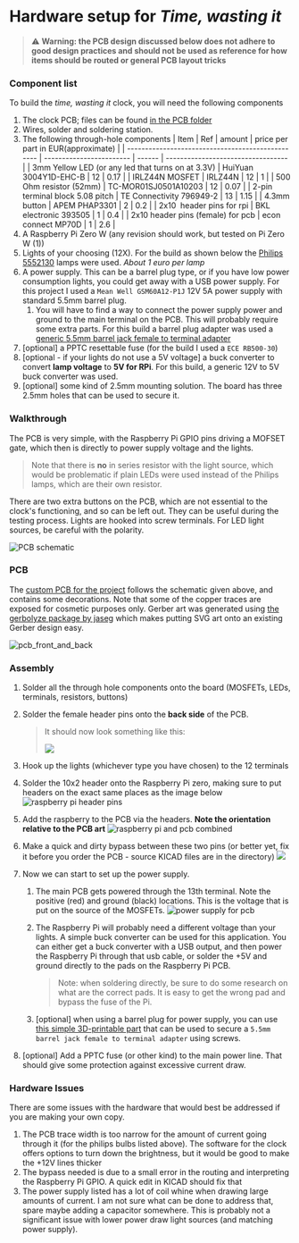 # Hardware setup for *Time, wasting it*

>  ⚠️ **Warning: the PCB design discussed below does not adhere to good design practices and should not be used as reference for how items should be routed or general PCB layout tricks**

### Component list

To build the *time, wasting it* clock, you will need the following components

1. The clock PCB; files can be found [in the PCB folder](../pcb)
2. Wires, solder and soldering station.
3. The following through-hole components
| Item                                              | Ref                      | amount | price per part in EUR(approximate) |
| ------------------------------------------------- | ------------------------ | ------ | ---------------------------------- |
| 3mm Yellow LED (or any led that turns on at 3.3V) | HuiYuan 3004Y1D-EHC-B    | 12     | 0.17                               |
| IRLZ44N MOSFET                                    | IRLZ44N                  | 12     | 1                                  |
| 500 Ohm resistor (52mm)                           | TC-MOR01SJ0501A10203     | 12     | 0.07                               |
| 2-pin terminal block 5.08 pitch                   | TE Connectivity 796949-2 | 13     | 1.15                               |
| 4.3mm button                                      | APEM PHAP3301            | 2      | 0.2                                |
| 2x10  header pins for rpi                         | BKL electronic 393505    | 1      | 0.4                                |
| 2x10 header pins (female) for pcb                 | econ connect MP70D       | 1      | 2.6                                |
3. A Raspberry Pi Zero W (any revision should work, but tested on Pi Zero W (1))
4. Lights of your choosing (12X). For the build as shown below the [Philips 5552130](https://www.philips.nl/c-p/12866B2/vision-conventionele-binnenverlichting-en-signalering) lamps were used. *About 1 euro per lamp*
5. A power supply. This can be a barrel plug type, or if you have low power consumption lights, you could get away with a USB power supply. For this project I used a `Mean Well GSM60A12-P1J` 12V 5A power supply with standard 5.5mm barrel plug.
   1. You will have to find a way to connect the power supply power and ground to the main terminal on the PCB. This will probably require some extra parts. For this build a barrel plug adapter was used a [generic 5.5mm barrel jack female to terminal adapter](https://www.tinytronics.nl/shop/en/cables-and-connectors/connectors/screw-terminals/dc-jack-female-5.5mm-to-terminal-block)
6. [optional] a PPTC resettable fuse (for the build I used a `ECE RB500-30`)
7. [optional - if your lights do not use a 5V voltage] a buck converter to convert **lamp voltage** to **5V for RPi**. For this build, a generic 12V to 5V buck converter was used.
8. [optional] some kind of 2.5mm mounting solution. The board has three 2.5mm holes that can be used to secure it.

 ### Walkthrough

The PCB is very simple, with the Raspberry Pi GPIO pins driving a MOFSET gate, which then is directly to power supply voltage and the lights. 

> Note that there is **no** in series resistor with the light source, which would be problematic if plain LEDs were used instead of the Philips lamps, which are their own resistor.

There are two extra buttons on the PCB, which are not essential to the clock's functioning, and so can be left out. They can be useful during the testing process. Lights are hooked into screw terminals. For LED light sources, be careful with the polarity.

![PCB schematic](../img/schematic.png)

### PCB

The [custom PCB for the project](../pcb) follows the schematic given above, and contains some decorations. Note that some of the copper traces are exposed for cosmetic purposes only. Gerber art was generated using [the gerbolyze package by jaseg](https://github.com/jaseg/gerbolyze) which makes putting SVG art onto an existing Gerber design easy.

![pcb_front_and_back](../img/pcb_front_and_back.jpg)

### Assembly

1. Solder all the through hole components onto the board (MOSFETs, LEDs, terminals, resistors, buttons)

2. Solder the female header pins onto the **back side** of the PCB.

   > It should now look something like this:
   >
   > ![](../img/PCB_soldered.jpg)

3. Hook up the lights (whichever type you have chosen) to the 12 terminals

4. Solder the 10x2 header onto the Raspberry Pi zero, making sure to put headers on the exact same places as the image below
   ![raspberry pi header pins](../img/rpi_pins.JPG)

5. Add the raspberry to the PCB via the headers. **Note the orientation relative to the PCB art**
   ![raspberry pi and pcb combined](../img/pcb_and_rpi.JPG)

6. Make a quick and dirty bypass between these two pins (or better yet, fix it before you order the PCB - source KICAD files are in the directory)
   ![](../img/bypass.JPG)

7. Now we can start to set up the power supply. 

   1. The main PCB gets powered through the 13th terminal. Note the positive (red) and ground (black) locations. This is the voltage that is put on the source of the MOSFETs.
      ![power supply for pcb](../img/power_terminals.JPG)

   2. The Raspberry Pi will probably need a different voltage than your lights. A simple buck converter can be used for this application. You can either get a buck converter with a USB output, and then power the Raspberry Pi through that usb cable, or solder the +5V and ground directly to the pads on the Raspberry Pi PCB.

      > Note: when soldering directly, be sure to do some research on what are the correct pads. It is easy to get the wrong pad and bypass the fuse of the Pi.
      
   3. [optional] when using a barrel plug for power supply, you can use [this simple 3D-printable part](../3D-printing) that can be used to secure a `5.5mm barrel jack female to terminal adapter` using screws.
   
8. [optional] Add a PPTC fuse (or other kind) to the main power line. That should give some protection against excessive current draw.



### Hardware Issues

There are some issues with the hardware that would best be addressed if you are making your own copy.

1. The PCB trace width is too narrow for the amount of current going through it (for the philips bulbs listed above). The software for the clock offers options to turn down the brightness, but it would be good to make the +12V lines thicker
2. The bypass needed is due to a small error in the routing and interpreting the Raspberry Pi GPIO. A quick edit in KICAD should fix that
3. The power supply listed has a lot of coil whine when drawing large amounts of current. I am not sure what can be done to address that, spare maybe adding a capacitor somewhere. This is probably not a significant issue with lower power draw light sources (and matching power supply).


